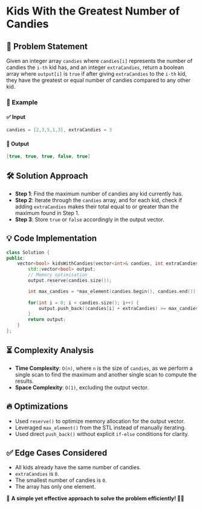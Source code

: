 # Kids With the Greatest Number of Candies

## 🚀 Problem Statement
Given an integer array `candies` where `candies[i]` represents the number of candies the `i-th` kid has, and an integer `extraCandies`, return a boolean array where `output[i]` is `true` if after giving `extraCandies` to the `i-th` kid, they have the greatest or equal number of candies compared to any other kid.

### 🔹 Example
#### ✅ Input
```cpp
candies = [2,3,5,1,3], extraCandies = 3
```
#### 🎯 Output
```cpp
[true, true, true, false, true]
```

## 🛠️ Solution Approach
- **Step 1**: Find the maximum number of candies any kid currently has.
- **Step 2**: Iterate through the `candies` array, and for each kid, check if adding `extraCandies` makes their total equal to or greater than the maximum found in Step 1.
- **Step 3**: Store `true` or `false` accordingly in the output vector.

## 💡 Code Implementation
```cpp
class Solution {
public:
    vector<bool> kidsWithCandies(vector<int>& candies, int extraCandies) {
        std::vector<bool> output;
        // Memory optimisation
        output.reserve(candies.size());

        int max_candies = *max_element(candies.begin(), candies.end());
        
        for(int i = 0; i < candies.size(); i++) {
            output.push_back((candies[i] + extraCandies) >= max_candies);
        }
        return output;
    }
};
```

## ⏳ Complexity Analysis
- **Time Complexity**: `O(n)`, where `n` is the size of `candies`, as we perform a single scan to find the maximum and another single scan to compute the results.
- **Space Complexity**: `O(1)`, excluding the output vector.

## 🔥 Optimizations
- Used `reserve()` to optimize memory allocation for the output vector.
- Leveraged `max_element()` from the STL instead of manually iterating.
- Used direct `push_back()` without explicit `if-else` conditions for clarity.

## ✅ Edge Cases Considered
- All kids already have the same number of candies.
- `extraCandies` is `0`.
- The smallest number of candies is `0`.
- The array has only one element.

📌 **A simple yet effective approach to solve the problem efficiently! 🍬🔥**


